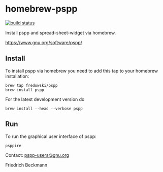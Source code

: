 homebrew-pspp
=============

[![build status](https://github.com/fredowski/homebrew-pspp/actions/workflows/main.yml/badge.svg)](https://github.com/fredowski/homebrew-pspp/actions)

Install pspp and spread-sheet-widget via homebrew.

https://www.gnu.org/software/pspp/

## Install
To install pspp via homebrew  you need to add this tap to your
homebrew installation:

```
brew tap fredowski/pspp
brew install pspp
```

For the latest development version do

```
brew install --head --verbose pspp
```

## Run

To run the graphical user interface of pspp:

```
psppire
```

Contact: pspp-users@gnu.org

Friedrich Beckmann

